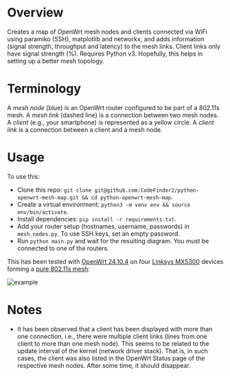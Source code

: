 # Overview
Creates a map of OpenWrt mesh nodes and clients connected via WiFi using paramiko (SSH), matplotlib and networkx, and adds information (signal strength, throughput and latency) to the mesh links. Client links only have signal strength (%). Requires Python v3. Hopefully, this helps in setting up a better mesh topology.

# Terminology
A *mesh node* (blue) is an OpenWrt router configured to be part of a 802.11s mesh. A *mesh link* (dashed line) is a connection between two mesh nodes. A *client* (e.g., your smartphone) is represented as a yellow circle. A *client link* is a connection between a client and a mesh node.

# Usage
To use this:
- Clone this repo: `git clone git@github.com:CodeFinder2/python-openwrt-mesh-map.git && cd python-openwrt-mesh-map`.
- Create a virtual environment: `python3 -m venv env && source env/bin/activate`.
- Install dependencies: `pip install -r requirements.txt`.
- Add your router setup (hostnames, username, passwords) in `mesh_nodes.py`. To use SSH keys, set an empty password.
- Run `python main.py` and wait for the resulting diagram. You must be connected to one of the routers.

This has been tested with [OpenWrt 24.10.4](https://openwrt.org/releases/24.10/changelog-24.10.4) on four [Linksys MX5300](https://openwrt.org/toh/linksys/mx5300) devices forming a [pure 802.11s mesh](https://www.onemarcfifty.com/blog/video/wifi-mesh-diy/):

![example](https://github.com/user-attachments/assets/2088ef5c-2472-4743-86da-eb98ae243fed)

# Notes
- It has been observed that a client has been displayed with more than one connection, i.e., there were multiple client links (lines from one client to more than one mesh node). This seems to be related to the update interval of the kernel (network driver stack). That is, in such cases, the client was also listed in the OpenWrt Status page of the respective mesh nodes. After some time, it should disappear.
